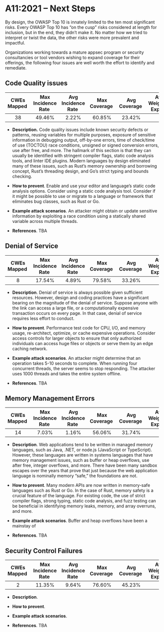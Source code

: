 # A11:2021 – Next Steps

By design, the OWASP Top 10 is innately limited to the ten most
significant risks. Every OWASP Top 10 has “on the cusp” risks considered
at length for inclusion, but in the end, they didn’t make it. No matter
how we tried to interpret or twist the data, the other risks were more
prevalent and impactful.

Organizations working towards a mature appsec program or security
consultancies or tool vendors wishing to expand coverage for their
offerings, the following four issues are well worth the effort to
identify and remediate.

## Code Quality issues

| CWEs Mapped  | Max Incidence Rate  | Avg Incidence Rate  | Max Coverage  | Avg Coverage  | Avg Weighted Exploit  | Avg Weighted Impact  | Total Occurrences  | Total CVEs  |
|:-------------:|:--------------------:|:--------------------:|:--------------:|:--------------:|:----------------------:|:---------------------:|:-------------------:|:------------:|
| 38           | 49.46%              | 2.22%               | 60.85%        | 23.42%        |                       |                      | 101736             | 7564        |

-   **Description.** Code quality issues include known security defects
    or patterns, reusing variables for multiple purposes, exposure of
    sensitive information in debugging output, off-by-one errors, time
    of check/time of use (TOCTOU) race conditions, unsigned or signed
    conversion errors, use after free, and more. The hallmark of this
    section is that they can usually be identified with stringent
    compiler flags, static code analysis tools, and linter IDE plugins.
    Modern languages by design eliminated many of these issues, such as
    Rust’s memory ownership and borrowing concept, Rust’s threading
    design, and Go’s strict typing and bounds checking.

-   **How to prevent**. Enable and use your editor and language’s static
    code analysis options. Consider using a static code analysis tool.
    Consider if it might be possible to use or migrate to a language or
    framework that eliminates bug classes, such as Rust or Go.

-   **Example attack scenarios**. An attacker might obtain or update
    sensitive information by exploiting a race condition using a
    statically shared variable across multiple threads.

-   **References**. TBA

## Denial of Service

| CWEs Mapped  | Max Incidence Rate  | Avg Incidence Rate  | Max Coverage  | Avg Coverage  | Avg Weighted Exploit  | Avg Weighted Impact  | Total Occurrences  | Total CVEs  |
|:-------------:|:--------------------:|:--------------------:|:--------------:|:--------------:|:----------------------:|:---------------------:|:-------------------:|:------------:|
| 8            | 17.54%              | 4.89%               | 79.58%        | 33.26%        |                       |                      | 66985              | 973         |

-   **Description**. Denial of service is always possible given
    sufficient resources. However, design and coding practices have a
    significant bearing on the magnitude of the denial of service.
    Suppose anyone with the link can access a large file, or a
    computationally expensive transaction occurs on every page. In that
    case, denial of service requires less effort to conduct.

-   **How to prevent**. Performance test code for CPU, I/O, and memory
    usage, re-architect, optimize, or cache expensive operations.
    Consider access controls for larger objects to ensure that only
    authorized individuals can access huge files or objects or serve
    them by an edge caching network.

-   **Example attack scenarios**. An attacker might determine that an
    operation takes 5-10 seconds to complete. When running four
    concurrent threads, the server seems to stop responding. The
    attacker uses 1000 threads and takes the entire system offline.

-   **References**. TBA

## Memory Management Errors

| CWEs Mapped  | Max Incidence Rate  | Avg Incidence Rate  | Max Coverage  | Avg Coverage  | Avg Weighted Exploit  | Avg Weighted Impact  | Total Occurrences  | Total CVEs  |
|:-------------:|:--------------------:|:--------------------:|:--------------:|:--------------:|:----------------------:|:---------------------:|:-------------------:|:------------:|
| 14           | 7.03%               | 1.16%               | 56.06%        | 31.74%        |                       |                      | 26576              | 16184       |

-   **Description**. Web applications tend to be written in managed
    memory languages, such as Java, .NET, or node.js (JavaScript or
    TypeScript). However, these languages are written in systems
    languages that have memory management issues, such as buffer or heap
    overflows, use after free, integer overflows, and more. There have
    been many sandbox escapes over the years that prove that just
    because the web application language is nominally memory “safe,” the
    foundations are not.

-   **How to prevent**. Many modern APIs are now written in memory-safe
    languages such as Rust or Go. In the case of Rust, memory safety is
    a crucial feature of the language. For existing code, the use of
    strict compiler flags, strong typing, static code analysis, and fuzz
    testing can be beneficial in identifying memory leaks, memory, and
    array overruns, and more.

-   **Example attack scenarios**. Buffer and heap overflows have been a
    mainstay of

-   **References**. TBA

## Security Control Failures

| CWEs Mapped  | Max Incidence Rate  | Avg Incidence Rate  | Max Coverage  | Avg Coverage  | Avg Weighted Exploit  | Avg Weighted Impact  | Total Occurrences  | Total CVEs  |
|:-------------:|:--------------------:|:--------------------:|:--------------:|:--------------:|:----------------------:|:---------------------:|:-------------------:|:------------:|
| 2            | 11.35%              | 9.64%               | 76.60%        | 45.23%        |                       |                      | 44911              | 329         |

-   **Description**.

-   **How to prevent**.

-   **Example attack scenarios**.

-   **References**. TBA
